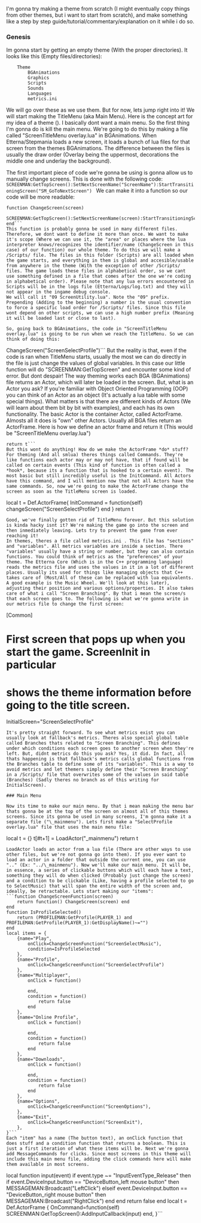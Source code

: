 I'm gonna try making a theme from scratch (I might eventually copy things from other themes, but i want to start from scratch), and make something like a step by step guide/tutorial/commentary/explanation on it while i do so.

### Genesis

Im gonna start by getting an empty theme (With the proper directories). It looks like this (Empty files/directories):
```
	Theme
		BGAnimations
		Graphics
		Scripts
		Sounds
		Languages
		metrics.ini
```
We will go over these as we use them. But for now, lets jump right into it!
We will start making the TitleMenu (aka Main Menu). Here is the concept art for my idea of a theme (). I basically dont want a main menu. So the first thing I'm gonna do is kill the main menu.
We're going to do this by making a file called "ScreenTitleMenu overlay.lua" in BGAnimations. When Etterna/Stepmania loads a new screen, it loads a bunch of lua files for that screen from the themes BGAnimations. The difference between the files is usually the draw order (Overlay being the uppermost, decorations the middle one and underlay the background).

The first important piece of code we're gonna be using is gonna allow us to manually change screens. This is done with the following code:
```SCREENMAN:GetTopScreen():SetNextScreenName("ScreenName"):StartTransitioningScreen("SM_GoToNextScreen") ```
We can make it into a function so our code will be more readable:
```
function ChangeScreen(screen)
	SCREENMAN:GetTopScreen():SetNextScreenName(screen):StartTransitioningScreen("SM_GoToNextScreen") 
end```
This function is probably gonna be used in many different files. Therefore, we dont want to define it more than once. We want to make it's scope (Where we can use it, the "area" or places where the lua interpreter knows/recognizes the identifier/name (ChangeScreen in this case) of our function) our whole theme. To do this we will make a /Scripts/ file. The files in this folder (Scripts) are all loaded when the game starts, and everything in them is global and accesible/usable from anywhere in the theme (With the exception of other /Scripts/ files. The game loads these files in alphabetical order, so we cant use something defined in a file that comes after the one we're coding in alphabetical order). Please note that any lua errors encountered in Scripts will be in the logs file (Etterna/Logs/log.txt) and they will not appear in the ingame debug console.
We will call it "09 ScreenUtility.lua". Note the "09" prefix. Prepending (Adding to the beginning) a number is the usual convention to force a specific load order for /Scripts/ files. Since this file wont depend on other scripts, we can use a high number prefix (Meaning it will be loaded last or close to last).

So, going back to BGAnimations, the code in "ScreenTitleMenu overlay.lua" is going to be run when we reach the TitleMenu. So we can think of doing this:
```
ChangeScreen("ScreenSelectProfile")```
But the reality is that, even if the code is ran when TitleMenu starts, usually the most we can do directly in the file is just change the values of global variables. In this case our little function will do "SCREENMAN:GetTopScreen" and encounter some kind of error. But dont despair! The way theming works each BGA (BGAnimations) file returns an Actor, which will later be loaded in the screen. But, what is an Actor you ask? If you're familiar with Object Oriented Programming (OOP) you can think of an Actor as an object (It's actually a lua table with some special things). What matters is that there are different kinds of Actors (We will learn about them bit by bit with examples), and each has its own functionality.
The basic Actor is the container Actor, called ActorFrame. Almosts all it does is "own" other Actors. Usually all BGA files return an ActorFrame. Here is how we define an actor frame and return it (This would be "ScreenTitleMenu overlay.lua")
```local t = Def.ActorFrame{}
return t```
But this wont do anything! How do we make the ActorFrame *do* stuff? For theming (And all smlua) theres things called Commands. They're like functions each actor may or may not have, that if found will be called on certain events (This kind of function is often called a *hook*, because its a function that is hooked to a certain event). The most basic but still incredibly useful is the InitCommand. All Actors have this command, and I will mention now that not all Actors have the same commands. So, now we're going to make the ActorFrame change the screen as soon as the TitleMenu screen is loaded.
```
local t = Def.ActorFrame{
	InitCommand = function(self)
		changeScreen("ScreenSelectProfile")
	end
}
return t
```
Good, we've finally gotten rid of TitleMenu forever. But this solution is kinda hacky isnt it? We're making the game go into the screen and then inmediately leaving. Lets try to prevent the game from ever reaching it!
In themes, theres a file called metrics.ini . This file has "sections" and "variables". All metrics variables are inside a section. There "variables" usually have a string or number, but they can also contain functions. You could think of metrics as the "preferences" of your theme. The Etterna Core (Which is in the C++ programming language) reads the metrics file and uses the values in it in a lot of different places. Usually its used for things like managing objects that C++ takes care of (Most/All of these can be replaced with lua equivalents. A good example is the Music Wheel. We'll look at this later), adjusting their position and various options/properties. It also takes care of what i call "Screen Branching". By that i mean the screen/s that each screen goes to. The following is what we're gonna write in our metrics file to change the first screen:
```
[Common]
# First screen that pops up when you start the game. ScreenInit in particular
# shows the theme information before going to the title screen.
InitialScreen="ScreenSelectProfile"
```
It's pretty straight forward. To see what metrics exist you can usually look at fallback's metrics. Theres also special global table called Branches thats related to "Screen Branching". This defines under which conditions each screen goes to another screen when they're left. But, didnt metrics do this you ask? Yes, it did. In fact, all thats happening is that fallback's metrics calls global functions from the Branches table to define some of its "variables". This is a way to avoid metrics and let themers simply define their "Screen Branching" in a /Scripts/ file that overwrites some of the values in said table (Branches) (Sadly theres no branch as of this writing for InitialScreen).

### Main Menu

Now its time to make our main menu. By that i mean making the menu bar thats gonna be at the top of the screen on almost all of this themes screens. Since its gonna be used in many screens, I'm gonna make it a separate file ("\_mainmenu"). Lets first make a "SelectProfile overlay.lua" file that uses the main menu file:
```
local t = {}
t[#t+1] = LoadActor("_mainmenu")
return t
```
LoadActor loads an actor from a lua file (There are other ways to use other files, but we're not gonna go into them). If you ever want to load an actor in a folder that outside the current one, you can use ".." (Ex: "../\_mainmenu"). Now we'll make our main menu. It will be, in essence, a series of clickable buttons which will each have a text, something they will do when clicked (Probably just change the screen) and a condition to be clickable (Like, having a profile selected to go to SelectMusic) that will span the entire width of the screen and, ideally, be retractable. Lets start making our "items":
```function ChangeScreenFunction(screen)
	return function() ChangeScreen(screen) end
end
function IsProfileSelected()
	return (PROFILEMAN:GetProfile(PLAYER_1) and PROFILEMAN:GetProfile(PLAYER_1):GetDisplayName()~="")
end
local items = {
	{name="Play", 
		onClick=ChangeScreenFunction("ScreenSelectMusic"),
		condition=IsProfileSelected
	},
	{name="Profile", 
		onClick=ChangeScreenFunction("ScreenSelectProfile")
	},
	{name="Multiplayer", 
		onClick = function()
			
		end, 
		condition = function()
			return false
		end
	},
	{name="Online Profile", 
		onClick = function()
		
		end, 
		condition = function()
			return false
		end
	},
	{name="Downloads", 
		onClick = function()
		
		end, 
		condition = function()
			return false
		end
	},
	{name="Options", 
		onClick=ChangeScreenFunction("ScreenOptions"),
	},
	{name="Exit", 
		onClick=ChangeScreenFunction("ScreenExit"),
	},
}```
Each "item" has a name (The button text), an onClick function that does stuff and a condition function that returns a boolean. This is just a first iteration of what these items will be. Next we're gonna add MessageCommands for clicks. Since most screens in this theme will include this main menu file, adding the click commands here will make them available in most screens.
```
local function input(event)
	if event.type ~= "InputEventType_Release" then
		if event.DeviceInput.button == "DeviceButton_left mouse button" then
			MESSAGEMAN:Broadcast("LeftClick")
		elseif event.DeviceInput.button == "DeviceButton_right mouse button" then
			MESSAGEMAN:Broadcast("RightClick")
		end
	end
	return false
end
local t = Def.ActorFrame {
	OnCommand=function(self) 
		SCREENMAN:GetTopScreen():AddInputCallback(input)
	end,
}```
